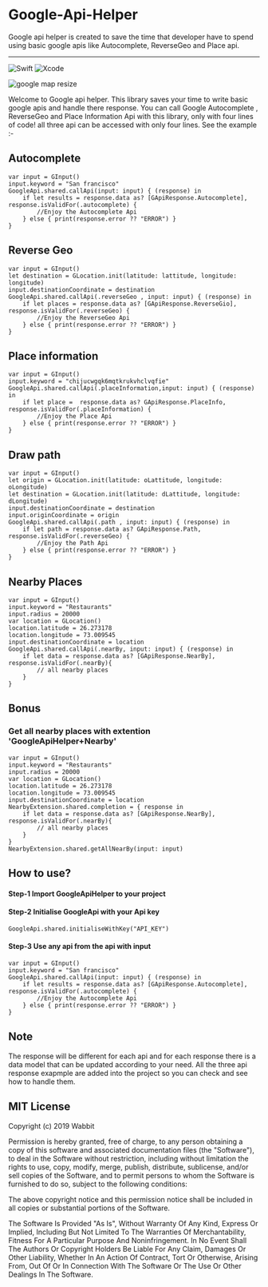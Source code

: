 # Google-Api-Helper
Google api helper is created to save the time that developer have to spend using basic google apis like Autocomplete, ReverseGeo and Place api.

---
![Swift](https://img.shields.io/badge/Swift-v4.2-orange.svg) 
![Xcode](https://img.shields.io/badge/XCode-10.0-blue.svg)

![google map resize](https://user-images.githubusercontent.com/20557360/56422259-1f509e80-62c4-11e9-82b2-5159ac877d57.gif)


Welcome to Google api helper. This library saves your time to write basic google apis and handle there response. You can call Google Autocomplete , ReverseGeo and Place Information Api with this library, only with four lines of code! all three api can be accessed with only four lines. See the example :-

## Autocomplete

    var input = GInput()
    input.keyword = "San francisco"
    GoogleApi.shared.callApi(input: input) { (response) in
        if let results = response.data as? [GApiResponse.Autocomplete], response.isValidFor(.autocomplete) {
            //Enjoy the Autocomplete Api
        } else { print(response.error ?? "ERROR") }
    }
        
## Reverse Geo

    var input = GInput()
    let destination = GLocation.init(latitude: lattitude, longitude: longitude)
    input.destinationCoordinate = destination
    GoogleApi.shared.callApi(.reverseGeo , input: input) { (response) in
        if let places = response.data as? [GApiResponse.ReverseGio], response.isValidFor(.reverseGeo) {
            //Enjoy the ReverseGeo Api
        } else { print(response.error ?? "ERROR") }
    }
## Place information

    var input = GInput()
    input.keyword = "chijucwgqk6mqtkrukvhclvqfie"
    GoogleApi.shared.callApi(.placeInformation,input: input) { (response) in
        if let place =  response.data as? GApiResponse.PlaceInfo, response.isValidFor(.placeInformation) {
            //Enjoy the Place Api
        } else { print(response.error ?? "ERROR") }
    }
    
## Draw path

    var input = GInput()
    let origin = GLocation.init(latitude: oLattitude, longitude: oLongitude)
    let destination = GLocation.init(latitude: dLattitude, longitude: dLongitude)
    input.destinationCoordinate = destination
    input.originCoordinate = origin
    GoogleApi.shared.callApi(.path , input: input) { (response) in
        if let path = response.data as? GApiResponse.Path, response.isValidFor(.reverseGeo) {
            //Enjoy the Path Api
        } else { print(response.error ?? "ERROR") }
    }
 ## Nearby Places

    var input = GInput()
    input.keyword = "Restaurants"
    input.radius = 20000
    var location = GLocation()
    location.latitude = 26.273178
    location.longitude = 73.009545
    input.destinationCoordinate = location
    GoogleApi.shared.callApi(.nearBy, input: input) { (response) in
        if let data = response.data as? [GApiResponse.NearBy], response.isValidFor(.nearBy){
            // all nearby places
        }
    }
    
## Bonus
### Get all nearby places with extention 'GoogleApiHelper+Nearby'
    var input = GInput()
    input.keyword = "Restaurants"
    input.radius = 20000
    var location = GLocation()
    location.latitude = 26.273178
    location.longitude = 73.009545
    input.destinationCoordinate = location
    NearbyExtension.shared.completion = { response in
        if let data = response.data as? [GApiResponse.NearBy], response.isValidFor(.nearBy){
            // all nearby places
        }
    }
    NearbyExtension.shared.getAllNearBy(input: input)

## How to use?

#### Step-1 Import GoogleApiHelper to your project
#### Step-2 Initialise GoogleApi with your Api key
    GoogleApi.shared.initialiseWithKey("API_KEY")
#### Step-3 Use any api from the api with input
    var input = GInput()
    input.keyword = "San francisco"
    GoogleApi.shared.callApi(input: input) { (response) in
        if let results = response.data as? [GApiResponse.Autocomplete], response.isValidFor(.autocomplete) {
            //Enjoy the Autocomplete Api
        } else { print(response.error ?? "ERROR") }
    }

## Note
The response will be different for each api and for each response there is a data model that can be updated according to your need. All the three api response exapmple are added into the project so you can check and see how to handle them.


## MIT License

Copyright (c) 2019 Wabbit

Permission is hereby granted, free of charge, to any person obtaining a copy
of this software and associated documentation files (the "Software"), to deal
in the Software without restriction, including without limitation the rights
to use, copy, modify, merge, publish, distribute, sublicense, and/or sell
copies of the Software, and to permit persons to whom the Software is
furnished to do so, subject to the following conditions:


The above copyright notice and this permission notice shall be included in all
copies or substantial portions of the Software.

The Software Is Provided "As Is", Without Warranty Of Any Kind, Express Or
Implied, Including But Not Limited To The Warranties Of Merchantability,
Fitness For A Particular Purpose And Noninfringement. In No Event Shall The
Authors Or Copyright Holders Be Liable For Any Claim, Damages Or Other
Liability, Whether In An Action Of Contract, Tort Or Otherwise, Arising From,
Out Of Or In Connection With The Software Or The Use Or Other Dealings In The Software.

